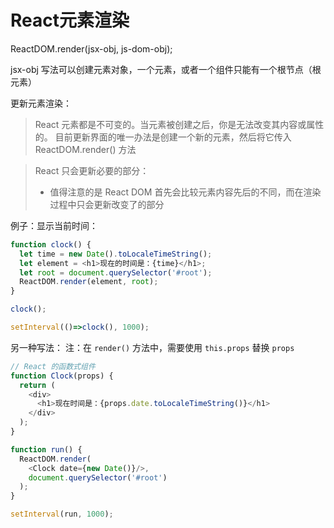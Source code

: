 # React元素渲染

ReactDOM.render(jsx-obj, js-dom-obj);

jsx-obj 写法可以创建元素对象，一个元素，或者一个组件只能有一个根节点（根元素）

更新元素渲染：
> React 元素都是不可变的。当元素被创建之后，你是无法改变其内容或属性的。
> 目前更新界面的唯一办法是创建一个新的元素，然后将它传入 ReactDOM.render() 方法

> React 只会更新必要的部分：
> - 值得注意的是 React DOM 首先会比较元素内容先后的不同，而在渲染过程中只会更新改变了的部分

例子：显示当前时间：
```js
function clock() {
  let time = new Date().toLocaleTimeString();
  let element = <h1>现在的时间是：{time}</h1>;
  let root = document.querySelector('#root');
  ReactDOM.render(element, root);
}

clock();

setInterval(()=>clock(), 1000);
```

另一种写法：
注：在 `render()` 方法中，需要使用 `this.props` 替换 `props`
```js
// React 的函数式组件
function Clock(props) {
  return (
    <div>
      <h1>现在时间是：{props.date.toLocaleTimeString()}</h1>
    </div>
  );
}

function run() {
  ReactDOM.render(
    <Clock date={new Date()}/>,
    document.querySelector('#root')
  );
}

setInterval(run, 1000);
```
